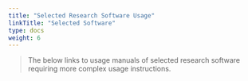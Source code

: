 ```yaml
---
title: "Selected Research Software Usage"
linkTitle: "Selected Software"
type: docs
weight: 6
---
```


> The below links to usage manuals of selected research software requiring more complex usage instructions.



